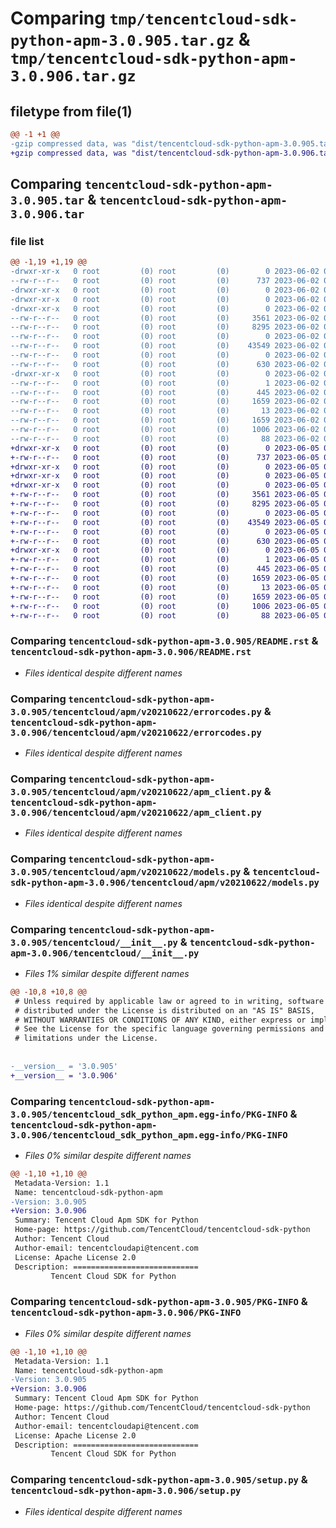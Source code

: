 # Comparing `tmp/tencentcloud-sdk-python-apm-3.0.905.tar.gz` & `tmp/tencentcloud-sdk-python-apm-3.0.906.tar.gz`

## filetype from file(1)

```diff
@@ -1 +1 @@
-gzip compressed data, was "dist/tencentcloud-sdk-python-apm-3.0.905.tar", last modified: Fri Jun  2 00:19:53 2023, max compression
+gzip compressed data, was "dist/tencentcloud-sdk-python-apm-3.0.906.tar", last modified: Mon Jun  5 00:26:23 2023, max compression
```

## Comparing `tencentcloud-sdk-python-apm-3.0.905.tar` & `tencentcloud-sdk-python-apm-3.0.906.tar`

### file list

```diff
@@ -1,19 +1,19 @@
-drwxr-xr-x   0 root         (0) root         (0)        0 2023-06-02 00:19:53.000000 tencentcloud-sdk-python-apm-3.0.905/
--rw-r--r--   0 root         (0) root         (0)      737 2023-06-02 00:19:53.000000 tencentcloud-sdk-python-apm-3.0.905/README.rst
-drwxr-xr-x   0 root         (0) root         (0)        0 2023-06-02 00:19:53.000000 tencentcloud-sdk-python-apm-3.0.905/tencentcloud/
-drwxr-xr-x   0 root         (0) root         (0)        0 2023-06-02 00:19:53.000000 tencentcloud-sdk-python-apm-3.0.905/tencentcloud/apm/
-drwxr-xr-x   0 root         (0) root         (0)        0 2023-06-02 00:19:53.000000 tencentcloud-sdk-python-apm-3.0.905/tencentcloud/apm/v20210622/
--rw-r--r--   0 root         (0) root         (0)     3561 2023-06-02 00:19:53.000000 tencentcloud-sdk-python-apm-3.0.905/tencentcloud/apm/v20210622/errorcodes.py
--rw-r--r--   0 root         (0) root         (0)     8295 2023-06-02 00:19:53.000000 tencentcloud-sdk-python-apm-3.0.905/tencentcloud/apm/v20210622/apm_client.py
--rw-r--r--   0 root         (0) root         (0)        0 2023-06-02 00:19:53.000000 tencentcloud-sdk-python-apm-3.0.905/tencentcloud/apm/v20210622/__init__.py
--rw-r--r--   0 root         (0) root         (0)    43549 2023-06-02 00:19:53.000000 tencentcloud-sdk-python-apm-3.0.905/tencentcloud/apm/v20210622/models.py
--rw-r--r--   0 root         (0) root         (0)        0 2023-06-02 00:19:53.000000 tencentcloud-sdk-python-apm-3.0.905/tencentcloud/apm/__init__.py
--rw-r--r--   0 root         (0) root         (0)      630 2023-06-02 00:19:53.000000 tencentcloud-sdk-python-apm-3.0.905/tencentcloud/__init__.py
-drwxr-xr-x   0 root         (0) root         (0)        0 2023-06-02 00:19:53.000000 tencentcloud-sdk-python-apm-3.0.905/tencentcloud_sdk_python_apm.egg-info/
--rw-r--r--   0 root         (0) root         (0)        1 2023-06-02 00:19:53.000000 tencentcloud-sdk-python-apm-3.0.905/tencentcloud_sdk_python_apm.egg-info/dependency_links.txt
--rw-r--r--   0 root         (0) root         (0)      445 2023-06-02 00:19:53.000000 tencentcloud-sdk-python-apm-3.0.905/tencentcloud_sdk_python_apm.egg-info/SOURCES.txt
--rw-r--r--   0 root         (0) root         (0)     1659 2023-06-02 00:19:53.000000 tencentcloud-sdk-python-apm-3.0.905/tencentcloud_sdk_python_apm.egg-info/PKG-INFO
--rw-r--r--   0 root         (0) root         (0)       13 2023-06-02 00:19:53.000000 tencentcloud-sdk-python-apm-3.0.905/tencentcloud_sdk_python_apm.egg-info/top_level.txt
--rw-r--r--   0 root         (0) root         (0)     1659 2023-06-02 00:19:53.000000 tencentcloud-sdk-python-apm-3.0.905/PKG-INFO
--rw-r--r--   0 root         (0) root         (0)     1006 2023-06-02 00:19:53.000000 tencentcloud-sdk-python-apm-3.0.905/setup.py
--rw-r--r--   0 root         (0) root         (0)       88 2023-06-02 00:19:53.000000 tencentcloud-sdk-python-apm-3.0.905/setup.cfg
+drwxr-xr-x   0 root         (0) root         (0)        0 2023-06-05 00:26:23.000000 tencentcloud-sdk-python-apm-3.0.906/
+-rw-r--r--   0 root         (0) root         (0)      737 2023-06-05 00:26:23.000000 tencentcloud-sdk-python-apm-3.0.906/README.rst
+drwxr-xr-x   0 root         (0) root         (0)        0 2023-06-05 00:26:23.000000 tencentcloud-sdk-python-apm-3.0.906/tencentcloud/
+drwxr-xr-x   0 root         (0) root         (0)        0 2023-06-05 00:26:23.000000 tencentcloud-sdk-python-apm-3.0.906/tencentcloud/apm/
+drwxr-xr-x   0 root         (0) root         (0)        0 2023-06-05 00:26:23.000000 tencentcloud-sdk-python-apm-3.0.906/tencentcloud/apm/v20210622/
+-rw-r--r--   0 root         (0) root         (0)     3561 2023-06-05 00:26:23.000000 tencentcloud-sdk-python-apm-3.0.906/tencentcloud/apm/v20210622/errorcodes.py
+-rw-r--r--   0 root         (0) root         (0)     8295 2023-06-05 00:26:23.000000 tencentcloud-sdk-python-apm-3.0.906/tencentcloud/apm/v20210622/apm_client.py
+-rw-r--r--   0 root         (0) root         (0)        0 2023-06-05 00:26:23.000000 tencentcloud-sdk-python-apm-3.0.906/tencentcloud/apm/v20210622/__init__.py
+-rw-r--r--   0 root         (0) root         (0)    43549 2023-06-05 00:26:23.000000 tencentcloud-sdk-python-apm-3.0.906/tencentcloud/apm/v20210622/models.py
+-rw-r--r--   0 root         (0) root         (0)        0 2023-06-05 00:26:23.000000 tencentcloud-sdk-python-apm-3.0.906/tencentcloud/apm/__init__.py
+-rw-r--r--   0 root         (0) root         (0)      630 2023-06-05 00:26:23.000000 tencentcloud-sdk-python-apm-3.0.906/tencentcloud/__init__.py
+drwxr-xr-x   0 root         (0) root         (0)        0 2023-06-05 00:26:23.000000 tencentcloud-sdk-python-apm-3.0.906/tencentcloud_sdk_python_apm.egg-info/
+-rw-r--r--   0 root         (0) root         (0)        1 2023-06-05 00:26:23.000000 tencentcloud-sdk-python-apm-3.0.906/tencentcloud_sdk_python_apm.egg-info/dependency_links.txt
+-rw-r--r--   0 root         (0) root         (0)      445 2023-06-05 00:26:23.000000 tencentcloud-sdk-python-apm-3.0.906/tencentcloud_sdk_python_apm.egg-info/SOURCES.txt
+-rw-r--r--   0 root         (0) root         (0)     1659 2023-06-05 00:26:23.000000 tencentcloud-sdk-python-apm-3.0.906/tencentcloud_sdk_python_apm.egg-info/PKG-INFO
+-rw-r--r--   0 root         (0) root         (0)       13 2023-06-05 00:26:23.000000 tencentcloud-sdk-python-apm-3.0.906/tencentcloud_sdk_python_apm.egg-info/top_level.txt
+-rw-r--r--   0 root         (0) root         (0)     1659 2023-06-05 00:26:23.000000 tencentcloud-sdk-python-apm-3.0.906/PKG-INFO
+-rw-r--r--   0 root         (0) root         (0)     1006 2023-06-05 00:26:23.000000 tencentcloud-sdk-python-apm-3.0.906/setup.py
+-rw-r--r--   0 root         (0) root         (0)       88 2023-06-05 00:26:23.000000 tencentcloud-sdk-python-apm-3.0.906/setup.cfg
```

### Comparing `tencentcloud-sdk-python-apm-3.0.905/README.rst` & `tencentcloud-sdk-python-apm-3.0.906/README.rst`

 * *Files identical despite different names*

### Comparing `tencentcloud-sdk-python-apm-3.0.905/tencentcloud/apm/v20210622/errorcodes.py` & `tencentcloud-sdk-python-apm-3.0.906/tencentcloud/apm/v20210622/errorcodes.py`

 * *Files identical despite different names*

### Comparing `tencentcloud-sdk-python-apm-3.0.905/tencentcloud/apm/v20210622/apm_client.py` & `tencentcloud-sdk-python-apm-3.0.906/tencentcloud/apm/v20210622/apm_client.py`

 * *Files identical despite different names*

### Comparing `tencentcloud-sdk-python-apm-3.0.905/tencentcloud/apm/v20210622/models.py` & `tencentcloud-sdk-python-apm-3.0.906/tencentcloud/apm/v20210622/models.py`

 * *Files identical despite different names*

### Comparing `tencentcloud-sdk-python-apm-3.0.905/tencentcloud/__init__.py` & `tencentcloud-sdk-python-apm-3.0.906/tencentcloud/__init__.py`

 * *Files 1% similar despite different names*

```diff
@@ -10,8 +10,8 @@
 # Unless required by applicable law or agreed to in writing, software
 # distributed under the License is distributed on an "AS IS" BASIS,
 # WITHOUT WARRANTIES OR CONDITIONS OF ANY KIND, either express or implied.
 # See the License for the specific language governing permissions and
 # limitations under the License.
 
 
-__version__ = '3.0.905'
+__version__ = '3.0.906'
```

### Comparing `tencentcloud-sdk-python-apm-3.0.905/tencentcloud_sdk_python_apm.egg-info/PKG-INFO` & `tencentcloud-sdk-python-apm-3.0.906/tencentcloud_sdk_python_apm.egg-info/PKG-INFO`

 * *Files 0% similar despite different names*

```diff
@@ -1,10 +1,10 @@
 Metadata-Version: 1.1
 Name: tencentcloud-sdk-python-apm
-Version: 3.0.905
+Version: 3.0.906
 Summary: Tencent Cloud Apm SDK for Python
 Home-page: https://github.com/TencentCloud/tencentcloud-sdk-python
 Author: Tencent Cloud
 Author-email: tencentcloudapi@tencent.com
 License: Apache License 2.0
 Description: ============================
         Tencent Cloud SDK for Python
```

### Comparing `tencentcloud-sdk-python-apm-3.0.905/PKG-INFO` & `tencentcloud-sdk-python-apm-3.0.906/PKG-INFO`

 * *Files 0% similar despite different names*

```diff
@@ -1,10 +1,10 @@
 Metadata-Version: 1.1
 Name: tencentcloud-sdk-python-apm
-Version: 3.0.905
+Version: 3.0.906
 Summary: Tencent Cloud Apm SDK for Python
 Home-page: https://github.com/TencentCloud/tencentcloud-sdk-python
 Author: Tencent Cloud
 Author-email: tencentcloudapi@tencent.com
 License: Apache License 2.0
 Description: ============================
         Tencent Cloud SDK for Python
```

### Comparing `tencentcloud-sdk-python-apm-3.0.905/setup.py` & `tencentcloud-sdk-python-apm-3.0.906/setup.py`

 * *Files identical despite different names*


